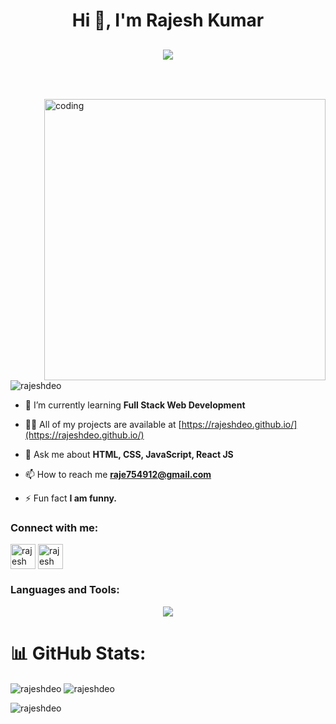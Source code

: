 <h1 align="center">Hi 👋, I'm Rajesh Kumar</h1>
<h2><p align="center">
  <a href="#"><img src="https://readme-typing-svg.herokuapp.com?color=FFFF&center=true&lines=Full+Stack+Web+Developer;1200%2B+Hours+of+Coding+Experience;Data+Structures+And+Algorithms"></a>
</p>
 <br/></h2>

<img align="right" alt="coding" width="450" src="https://www.lambdatest.com/resources/images/news24.gif"/>
<p align="left"> <img src="https://komarev.com/ghpvc/?username=rajeshdeo&label=Profile%20views&color=0e75b6&style=flat" alt="rajeshdeo" /> </p>

- 🌱 I’m currently learning **Full Stack Web Development**

- 👨‍💻 All of my projects are available at [https://rajeshdeo.github.io/](https://rajeshdeo.github.io/)

- 💬 Ask me about **HTML, CSS, JavaScript, React JS**

- 📫 How to reach me **raje754912@gmail.com**

- ⚡ Fun fact **I am funny.**

<h3 align="left">Connect with me:</h3>
<p align="left">
<a href="www.linkedin.com/in/rajesh-kumar-801161258" target="blank"><img align="center" src="https://skillicons.dev/icons?i=linkedin&theme=light" alt="rajesh kumar" height="40" width="40" /></a>
  <a href="https://github.com/rajeshdeo" target="blank"><img align="center" src="https://skillicons.dev/icons?i=github&theme=light" alt="rajesh kumar" height="40" width="40" /></a>
</p>

<h3 align="left">Languages and Tools:</h3>

<p align="center">
  <a href="https://skillicons.dev">
    <img src="https://skillicons.dev/icons?i=html,css,js,react,nodejs,express,mongodb,github,vscode,netlify,codepen,npm & line=5" />
  </a>
</p>


# 📊 GitHub Stats:

<p align="ecnter">
  
<img align="center" src="https://github-readme-stats.vercel.app/api?username=rajeshdeo&show_icons=true&locale=en" alt="rajeshdeo" />
<img align="center" src="https://github-readme-streak-stats.herokuapp.com/?user=rajeshdeo&" alt="rajeshdeo" /></p>


<img align="left" src="https://github-readme-stats.vercel.app/api/top-langs?username=rajeshdeo&show_icons=true&locale=en&layout=compact" alt="rajeshdeo" />
</p>
